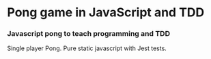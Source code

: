 # Pong game in JavaScript and TDD
### Javascript pong to teach programming and TDD

Single player Pong.
Pure static javascript with Jest tests. 